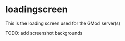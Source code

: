 # loadingscreen
This is the loading screen used for the GMod server(s)

TODO: add screenshot backgrounds
